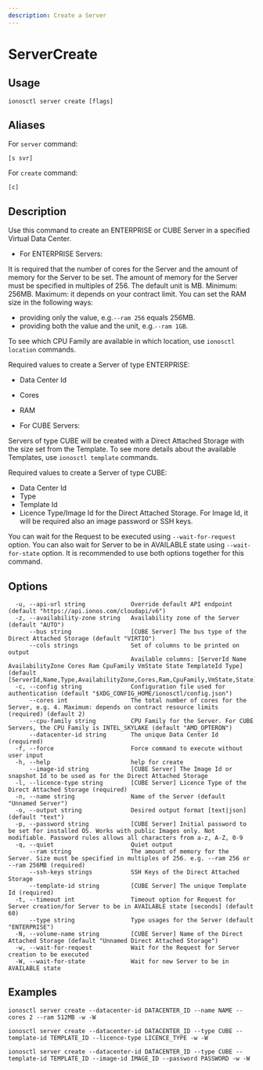 ```yaml
---
description: Create a Server
---
```


# ServerCreate

## Usage

```text
ionosctl server create [flags]
```

## Aliases

For `server` command:

```text
[s svr]
```

For `create` command:

```text
[c]
```

## Description

Use this command to create an ENTERPRISE or CUBE Server in a specified Virtual Data Center. 

* For ENTERPRISE Servers:

It is required that the number of cores for the Server and the amount of memory for the Server to be set. The amount of memory for the Server must be specified in multiples of 256. The default unit is MB. Minimum: 256MB. Maximum: it depends on your contract limit. You can set the RAM size in the following ways:

* providing only the value, e.g.`--ram 256` equals 256MB.
* providing both the value and the unit, e.g.`--ram 1GB`.

To see which CPU Family are available in which location, use `ionosctl location` commands.

Required values to create a Server of type ENTERPRISE:

* Data Center Id
* Cores
* RAM

* For CUBE Servers:

Servers of type CUBE will be created with a Direct Attached Storage with the size set from the Template. To see more details about the available Templates, use `ionosctl template` commands.

Required values to create a Server of type CUBE:

* Data Center Id
* Type
* Template Id
* Licence Type/Image Id for the Direct Attached Storage. For Image Id, it will be required also an image password or SSH keys.

You can wait for the Request to be executed using `--wait-for-request` option. You can also wait for Server to be in AVAILABLE state using `--wait-for-state` option. It is recommended to use both options together for this command.

## Options

```text
  -u, --api-url string             Override default API endpoint (default "https://api.ionos.com/cloudapi/v6")
  -z, --availability-zone string   Availability zone of the Server (default "AUTO")
      --bus string                 [CUBE Server] The bus type of the Direct Attached Storage (default "VIRTIO")
      --cols strings               Set of columns to be printed on output 
                                   Available columns: [ServerId Name AvailabilityZone Cores Ram CpuFamily VmState State TemplateId Type] (default [ServerId,Name,Type,AvailabilityZone,Cores,Ram,CpuFamily,VmState,State])
  -c, --config string              Configuration file used for authentication (default "$XDG_CONFIG_HOME/ionosctl/config.json")
      --cores int                  The total number of cores for the Server, e.g. 4. Maximum: depends on contract resource limits (required) (default 2)
      --cpu-family string          CPU Family for the Server. For CUBE Servers, the CPU Family is INTEL_SKYLAKE (default "AMD_OPTERON")
      --datacenter-id string       The unique Data Center Id (required)
  -f, --force                      Force command to execute without user input
  -h, --help                       help for create
      --image-id string            [CUBE Server] The Image Id or snapshot Id to be used as for the Direct Attached Storage
  -l, --licence-type string        [CUBE Server] Licence Type of the Direct Attached Storage (required)
  -n, --name string                Name of the Server (default "Unnamed Server")
  -o, --output string              Desired output format [text|json] (default "text")
  -p, --password string            [CUBE Server] Initial password to be set for installed OS. Works with public Images only. Not modifiable. Password rules allows all characters from a-z, A-Z, 0-9
  -q, --quiet                      Quiet output
      --ram string                 The amount of memory for the Server. Size must be specified in multiples of 256. e.g. --ram 256 or --ram 256MB (required)
      --ssh-keys strings           SSH Keys of the Direct Attached Storage
      --template-id string         [CUBE Server] The unique Template Id (required)
  -t, --timeout int                Timeout option for Request for Server creation/for Server to be in AVAILABLE state [seconds] (default 60)
      --type string                Type usages for the Server (default "ENTERPRISE")
  -N, --volume-name string         [CUBE Server] Name of the Direct Attached Storage (default "Unnamed Direct Attached Storage")
  -w, --wait-for-request           Wait for the Request for Server creation to be executed
  -W, --wait-for-state             Wait for new Server to be in AVAILABLE state
```

## Examples

```text
ionosctl server create --datacenter-id DATACENTER_ID --name NAME --cores 2 --ram 512MB -w -W

ionosctl server create --datacenter-id DATACENTER_ID --type CUBE --template-id TEMPLATE_ID --licence-type LICENCE_TYPE -w -W

ionosctl server create --datacenter-id DATACENTER_ID --type CUBE --template-id TEMPLATE_ID --image-id IMAGE_ID --password PASSWORD -w -W
```

